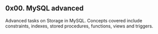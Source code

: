 ## 0x00. MySQL advanced

Advanced tasks on Storage in MySQL. Concepts covered include constraints, indexes, stored procedures, functions, views and triggers.
